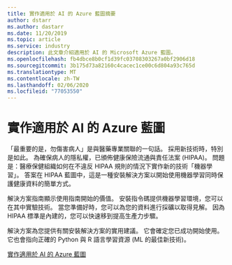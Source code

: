 ```yaml
---
title: 實作適用於 AI 的 Azure 藍圖摘要
author: dstarr
ms.author: dastarr
ms.date: 11/20/2019
ms.topic: article
ms.service: industry
description: 此文章介紹適用於 AI 的 Microsoft Azure 藍圖。
ms.openlocfilehash: fb4dbce8b0cf1d39fc03708303267a0bf2906d18
ms.sourcegitcommit: 3b175d73a82160c4cacec1ce00c6d804a93c765d
ms.translationtype: MT
ms.contentlocale: zh-TW
ms.lasthandoff: 02/06/2020
ms.locfileid: "77053550"
---
```

# <a name="implementing-the-azure-blueprint-for-ai"></a>實作適用於 AI 的 Azure 藍圖

「最重要的是，勿傷害病人」是與醫藥專業關聯的一句話。 採用新技術時，特別是如此。 為確保病人的隱私權，已頒佈健康保險流通與責任法案 (HIPAA)。 問題是：醫療保健組織如何在不違反 HIPAA 規則的情況下實作新的技術「機器學習」。 答案在 HIPAA 藍圖中，這是一種安裝解決方案以開始使用機器學習同時保護健康資料的簡單方式。

解決方案指南顯示使用指南開始的價值。 安裝指令碼提供機器學習環境，您可以在其中實驗技術。 當您準備好時，您可以為您的資料進行採礦以取得見解。 因為 HIPAA 標準是內建的，您可以快速移到提高生產力步驟。

解決方案為您提供有關安裝解決方案的實用建議。 它會確定您已成功開始使用。 它也會指向正確的 Python 與 R 語言學習資源 (ML 的最佳新技術)。

[實作適用於 AI 的 Azure 藍圖](/azure/industry/health/sg-healthcare-ai-blueprint?WT.mc_id=health-docs-dastarr)
